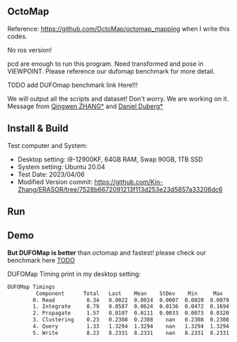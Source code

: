 OctoMap
---

Reference: https://github.com/OctoMap/octomap_mapping when I write this codes.

No ros version!

pcd are enough to run this program. Need transformed and pose in VIEWPOINT. Please reference our dufomap benchmark for more detail.

TODO add DUFOmap benchmark link Here!!!

We will output all the scripts and dataset! Don't worry. We are working on it.
Message from [Qingwen ZHANG*](https://kin-zhang.github.io/) and [Daniel Duberg*](https://github.com/danielduberg)

## Install & Build

Test computer and System:

- Desktop setting: i9-12900KF, 64GB RAM, Swap 90GB, 1TB SSD
- System setting: Ubuntu 20.04
- Test Date: 2023/04/06
- Modified Version commit: https://github.com/Kin-Zhang/ERASOR/tree/7528b6672091213f113d253e23d5857a33208dc6

## Run



## Demo

**But DUFOMap is better** than octomap and fastest! please check our benchmark here [TODO](TODO)

DUFOMap Timing print in my desktop setting:
```bash
DUFOMap Timings
         Component      Total   Last    Mean    StDev    Min     Max     Steps
        0. Read          0.34   0.0022  0.0024  0.0007  0.0020  0.0079     141
        1. Integrate     8.79   0.0587  0.0624  0.0136  0.0472  0.1694     141
        2. Propagate     1.57   0.0107  0.0111  0.0033  0.0073  0.0320     141
        3. Clustering    0.23   0.2308  0.2308    nan   0.2308  0.2308       1
        4. Query         1.33   1.3294  1.3294    nan   1.3294  1.3294       1
        5. Write         8.23   8.2331  8.2331    nan   8.2331  8.2331       1
```
